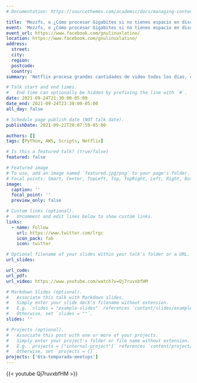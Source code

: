 ```yaml
---
# Documentation: https://sourcethemes.com/academic/docs/managing-content/

title: 'Mezzfs, o ¿Cómo procesar Gigabites si no tienes espacio en disco?.'
event: 'Mezzfs, o ¿Cómo procesar Gigabites si no tienes espacio en disco?.'
event_url: https://www.facebook.com/gnulinuxlatino/
location: https://www.facebook.com/gnulinuxlatino/
address:
  street:
  city:
  region:
  postcode:
  country:
summary: 'Netflix procesa grandes cantidades de video todos los días, con multiples fines. Para ello utiliza Mezzfs, una herramienta escrita en Python que permite trabajar con enormes e incontables GB de los archivos almacenados en Amazon S3. Rebeca Gallardo, engineer backend en Netflix, nos hablará de esta herramienta y porque Python fue el lenguaje seleccionado para esta actividad.'

# Talk start and end times.
#   End time can optionally be hidden by prefixing the line with `#`.
date: 2021-09-24T21:30:00-05:00
date_end: 2021-09-24T23:30:00-05:00
all_day: false

# Schedule page publish date (NOT talk date).
publishDate: 2021-09-22T20:07:59-05:00

authors: []
tags: [Python, AWS, Scripts, Netflix]

# Is this a featured talk? (true/false)
featured: false

# Featured image
# To use, add an image named `featured.jpg/png` to your page's folder.
# Focal points: Smart, Center, TopLeft, Top, TopRight, Left, Right, BottomLeft, Bottom, BottomRight.
image:
  caption: ''
  focal_point: ''
  preview_only: false

# Custom links (optional).
#   Uncomment and edit lines below to show custom links.
links:
  - name: Follow
    url: https://www.twitter.com/lrgc
    icon_pack: fab
    icon: twitter

# Optional filename of your slides within your talk's folder or a URL.
url_slides:

url_code:
url_pdf:
url_video: https://www.youtube.com/watch?v=Qj7ruvxbfHM

# Markdown Slides (optional).
#   Associate this talk with Markdown slides.
#   Simply enter your slide deck's filename without extension.
#   E.g. `slides = "example-slides"` references `content/slides/example-slides.md`.
#   Otherwise, set `slides = ""`.
slides: ''

# Projects (optional).
#   Associate this post with one or more of your projects.
#   Simply enter your project's folder or file name without extension.
#   E.g. `projects = ["internal-project"]` references `content/project/deep-learning/index.md`.
#   Otherwise, set `projects = []`.
projects: ['6ta-temporada-meetups']
---
```


{{< youtube Qj7ruvxbfHM >}}

